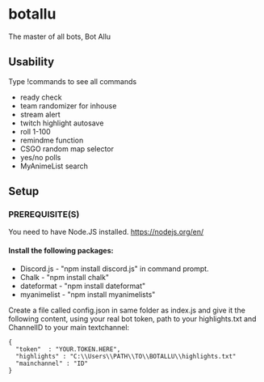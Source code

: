 # botallu
The master of all bots, Bot Allu
## Usability
Type !commands to see all commands
<ul>
  <li>ready check</li>
  <li>team randomizer for inhouse</li>
  <li>stream alert</li>
  <li>twitch highlight autosave</li>
  <li>roll 1-100</li>
  <li>remindme function</li>
  <li>CSGO random map selector</li>
  <li>yes/no polls</li>
  <li>MyAnimeList search</li>
</ul>

## Setup

### PREREQUISITE(S)
You need to have Node.JS installed. https://nodejs.org/en/
#### Install the following packages:
<ul>
  <li>Discord.js - "npm install discord.js" in command prompt.</li>
  <li>Chalk - "npm install chalk" </li>
  <li>dateformat - "npm install dateformat" </li>
  <li>myanimelist - "npm install myanimelists" </li>
</ul>

Create a file called config.json in same folder as index.js and give it the following content, using your real bot token, path to your highlights.txt and ChannelID to your main textchannel:

```
{ 
  "token"  : "YOUR.TOKEN.HERE",
  "highlights" : "C:\\Users\\PATH\\TO\\BOTALLU\\highlights.txt"
  "mainchannel" : "ID"
}
```
